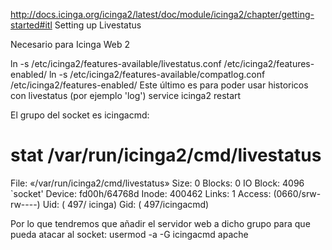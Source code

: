 http://docs.icinga.org/icinga2/latest/doc/module/icinga2/chapter/getting-started#itl
Setting up Livestatus

Necesario para Icinga Web 2

ln -s /etc/icinga2/features-available/livestatus.conf /etc/icinga2/features-enabled/
ln -s /etc/icinga2/features-available/compatlog.conf /etc/icinga2/features-enabled/
  Este último es para poder usar historicos con livestatus (por ejemplo 'log')
service icinga2 restart

El grupo del socket es icingacmd:
# stat /var/run/icinga2/cmd/livestatus
  File: «/var/run/icinga2/cmd/livestatus»
    Size: 0               Blocks: 0          IO Block: 4096   `socket'
    Device: fd00h/64768d    Inode: 400462      Links: 1
    Access: (0660/srw-rw----)  Uid: (  497/  icinga)   Gid: (  497/icingacmd)

Por lo que tendremos que añadir el servidor web a dicho grupo para que pueda atacar al socket:
usermod -a -G icingacmd apache


